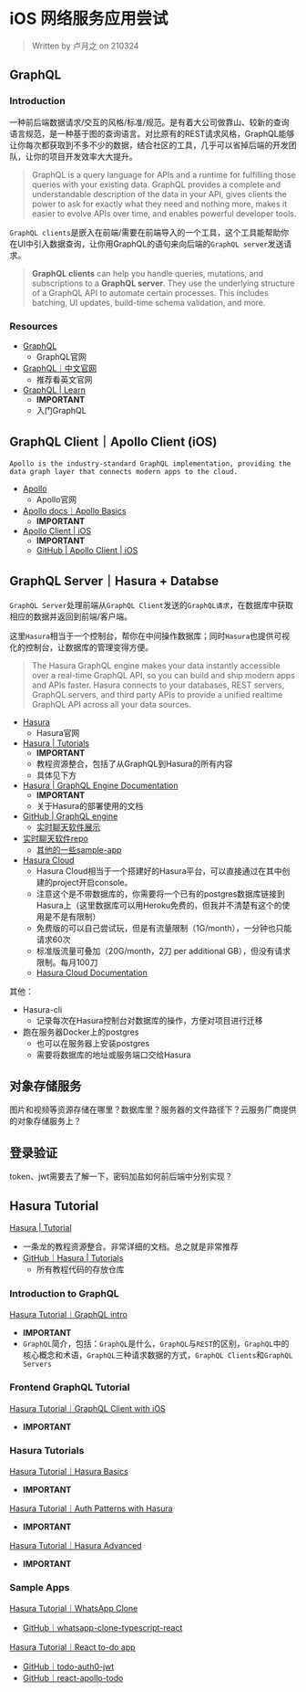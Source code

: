 # iOS 网络服务应用尝试

> Written by 卢月之 on 210324

## GraphQL

### Introduction

一种前后端数据请求/交互的风格/标准/规范。是有着大公司做靠山、较新的查询语言规范，是一种基于图的查询语言。对比原有的REST请求风格，GraphQL能够让你每次都获取到不多不少的数据，结合社区的工具，几乎可以省掉后端的开发团队，让你的项目开发效率大大提升。

> GraphQL is a query language for APIs and a runtime for fulfilling those queries with your existing data. GraphQL provides a complete and understandable description of the data in your API, gives clients the power to ask for exactly what they need and nothing more, makes it easier to evolve APIs over time, and enables powerful developer tools.

`GraphQL clients`是嵌入在前端/需要在前端导入的一个工具，这个工具能帮助你在UI中引入数据查询，让你用GraphQL的语句来向后端的`GraphQL server`发送请求。

> **GraphQL clients** can help you handle queries, mutations, and subscriptions to a **GraphQL server**. They use the underlying structure of a GraphQL API to automate certain processes. This includes batching, UI updates, build-time schema validation, and more.

### Resources

* [GraphQL](https://graphql.org)
    * GraphQL官网
* [GraphQL｜中文官网](https://graphql.cn)
    * 推荐看英文官网
* [GraphQL | Learn](https://graphql.org/learn/)
    * **IMPORTANT**
    * 入门GraphQL

## GraphQL Client｜Apollo Client (iOS)

```
Apollo is the industry-standard GraphQL implementation, providing the data graph layer that connects modern apps to the cloud.
```

* [Apollo](https://www.apollographql.com)
    * Apollo官网
* [Apollo docs｜Apollo Basics](https://www.apollographql.com/docs/)
    * **IMPORTANT**
* [Apollo Client | iOS](https://www.apollographql.com/docs/ios/)
    * **IMPORTANT**
    * [GitHub | Apollo Client | iOS](https://github.com/apollographql/apollo-ios)

## GraphQL Server｜Hasura + Databse

`GraphQL Server`处理前端从`GraphQL Client`发送的`GraphQL请求`，在数据库中获取相应的数据并返回到前端/客户端。

这里`Hasura`相当于一个控制台，帮你在中间操作数据库；同时`Hasura`也提供可视化的控制台，让数据库的管理变得方便。

> The Hasura GraphQL engine makes your data instantly accessible over a real-time GraphQL API, so you can build and ship modern apps and APIs faster. Hasura connects to your databases, REST servers, GraphQL servers, and third party APIs to provide a unified realtime GraphQL API across all your data sources.

* [Hasura](https://hasura.io)
    * Hasura官网
* [Hasura | Tutorials](https://hasura.io/learn/)
    * **IMPORTANT**
    * 教程资源整合，包括了从GraphQL到Hasura的所有内容
    * 具体见下方
* [Hasura | GraphQL Engine Documentation](https://hasura.io/docs/latest/graphql/core/index.html)
    * **IMPORTANT**
    * 关于Hasura的部署使用的文档
* [GitHub | GraphQL engine](https://github.com/hasura/graphql-engine/)
    * [实时聊天软件展示](https://realtime-chat.demo.hasura.app/)
* [实时聊天软件repo](https://github.com/hasura/graphql-engine/tree/master/community/sample-apps/realtime-chat)
    * [其他的一些sample-app](https://github.com/hasura/graphql-engine/tree/master/community/sample-apps)
* [Hasura Cloud](https://cloud.hasura.io)
    * Hasura Cloud相当于一个搭建好的Hasura平台，可以直接通过在其中创建的project开启console。
    * 注意这个是不带数据库的，你需要将一个已有的postgres数据库链接到Hasura上（这里数据库可以用Heroku免费的，但我并不清楚有这个的使用是不是有限制）
    * 免费版的可以自己尝试玩，但是有流量限制（1G/month），一分钟也只能请求60次
    * 标准版流量可叠加（20G/month，2刀 per additional GB），但没有请求限制。每月100刀
    * [Hasura Cloud Documentation](https://hasura.io/docs/latest/graphql/cloud/index.html)

其他：

* Hasura-cli
    * 记录每次在Hasura控制台对数据库的操作，方便对项目进行迁移
* 跑在服务器Docker上的postgres
    * 也可以在服务器上安装postgres
    * 需要将数据库的地址或服务端口交给Hasura

## 对象存储服务

图片和视频等资源存储在哪里？数据库里？服务器的文件路径下？云服务厂商提供的对象存储服务上？

## 登录验证

token、jwt需要去了解一下，密码加盐如何前后端中分别实现？

## Hasura Tutorial

[Hasura | Tutorial](https://hasura.io/learn/)

* 一条龙的教程资源整合。非常详细的文档。总之就是非常推荐
* [GitHub｜Hasura | Tutorials](https://github.com/hasura/learn-graphql)
    * 所有教程代码的存放仓库

### Introduction to GraphQL

[Hasura Tutorial｜GraphQL intro](https://hasura.io/learn/graphql/intro-graphql/introduction/)

* **IMPORTANT**
* `GraphQL`简介，包括：`GraphQL`是什么，`GraphQL`与`REST`的区别，`GraphQL`中的核心概念和术语，`GraphQL`三种请求数据的方式，`GraphQL Clients`和`GraphQL Servers`

### Frontend GraphQL Tutorial

[Hasura Tutorial｜GraphQL Client with iOS](https://hasura.io/learn/graphql/ios/introduction/)

* **IMPORTANT**

### Hasura Tutorials

[Hasura Tutorial｜Hasura Basics](https://hasura.io/learn/graphql/hasura/introduction/)

* **IMPORTANT**

[Hasura Tutorial｜Auth Patterns with Hasura](https://hasura.io/learn/graphql/hasura-auth-slack/introduction/)

* **IMPORTANT**

[Hasura Tutorial｜Hasura Advanced]()

* **IMPORTANT**

### Sample Apps

[Hasura Tutorial｜WhatsApp Clone](https://whatsapp-clone.demo.hasura.app/sign-in)

* [GitHub｜whatsapp-clone-typescript-react](https://github.com/hasura/graphql-engine/tree/master/community/sample-apps/whatsapp-clone-typescript-react)

[Hasura Tutorial｜React to-do app](https://react-apollo-todo.demo.hasura.app)

* [GitHub｜todo-auth0-jwt](https://github.com/hasura/graphql-engine/tree/master/community/sample-apps/todo-auth0-jwt)
* [GitHub｜react-apollo-todo](https://github.com/hasura/graphql-engine/tree/master/community/sample-apps/react-apollo-todo)
